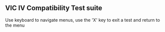 ## VIC IV Compatibility Test suite ##

Use keyboard to navigate menus, use the 'X' key to exit a test and return to the menu
